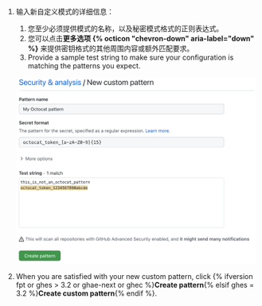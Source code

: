 1. 输入新自定义模式的详细信息：
   1. 您至少必须提供模式的名称，以及秘密模式格式的正则表达式。
   1. 您可以点击**更多选项 {% octicon "chevron-down" aria-label="down" %}** 来提供密钥格式的其他周围内容或额外匹配要求。
   1. Provide a sample test string to make sure your configuration is matching the patterns you expect.

   ![创建自定义 {% data variables.product.prodname_secret_scanning %} 模式表](/assets/images/help/repository/secret-scanning-create-custom-pattern.png)
1. When you are satisfied with your new custom pattern, click {% ifversion fpt or ghes > 3.2 or ghae-next or ghec %}**Create pattern**{% elsif ghes = 3.2 %}**Create custom pattern**{% endif %}.

